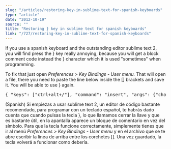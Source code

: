 ```yaml
---
slug: "/articles/restoring-key-in-sublime-text-for-spanish-keyboards"
type: "article"
date: "2012-10-19"
source: ""
title: "Restoring } key in sublime text for spanish keyboards"
link: "/727/restoring-key-in-sublime-text-for-spanish-keyboards"
---
```


If you use a spanish keyboard and the outstanding editor sublime text 2, you will find press the } key really annoying, because you will get a block comment code instead the } character which it is used "sometimes" when programming.

To fix that just open <em>Preferences &gt; Key Bindings - User menu.</em> That will open a file, there you need to paste the line below inside the [] brackets and save it. You will be able to use } again.
<pre>{ "keys": ["ctrl+alt+/"], "command": "insert", "args": {"characters": "}"}}</pre>
(Spanish) Si empiezas a usar sublime text 2, un editor de código bastante recomendado, para programar con un teclado español, te habrás dado cuenta que cuando pulsas la tecla }, lo que llamamos cerrar la llave y que es bastante útil, en la apantalla aparece un bloque de comentario en vez del símbolo. Para que la tecla funcione correctamente, simplemente tienes que ir al menú <em>Preferences &gt; Key Bindings - User menu </em>y en el archivo que se te abre escribir la linea de arriba entre los corchetes []. Una vez guardado, la tecla volverá a funcionar como debería.